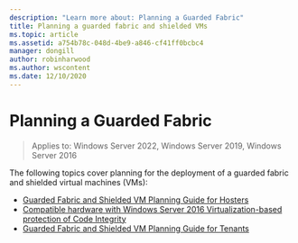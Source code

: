 ```yaml
---
description: "Learn more about: Planning a Guarded Fabric"
title: Planning a guarded fabric and shielded VMs
ms.topic: article
ms.assetid: a754b78c-048d-4be9-a846-cf41ff0bcbc4
manager: dongill
author: robinharwood
ms.author: wscontent
ms.date: 12/10/2020
---
```


# Planning a Guarded Fabric

>Applies to: Windows Server 2022, Windows Server 2019, Windows Server 2016

The following topics cover planning for the deployment of a guarded fabric and shielded virtual machines (VMs):

- [Guarded Fabric and Shielded VM Planning Guide for Hosters](guarded-fabric-planning-for-hosters.md)
- [Compatible hardware with Windows Server 2016 Virtualization-based protection of Code Integrity](guarded-fabric-compatible-hardware-with-virtualization-based-protection-of-code-integrity.md)
- [Guarded Fabric and Shielded VM Planning Guide for Tenants](guarded-fabric-shielded-vm-planning-for-tenants.md)
